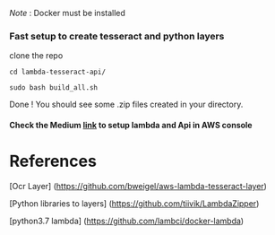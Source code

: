 *Note* : Docker must be installed 

### Fast setup to create tesseract and python layers

clone the repo

```cd lambda-tesseract-api/```

```sudo bash build_all.sh```

Done ! You should see some .zip files created in your directory.

#### Check the Medium [link](https://medium.com/@amtam0/tesseract-4-serverless-api-using-aws-lambda-and-python-in-minutes-91279e73a50) to setup lambda and Api in AWS console

# References

[Ocr Layer] (https://github.com/bweigel/aws-lambda-tesseract-layer)

[Python libraries to layers] (https://github.com/tiivik/LambdaZipper)

[python3.7 lambda] (https://github.com/lambci/docker-lambda)
